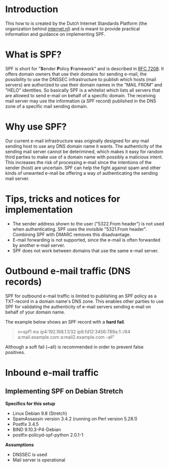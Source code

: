 # Introduction
This how to is created by the Dutch Internet Standards Platform (the organization behind [internet.nl](https://internet.nl)) and is meant to provide practical information and guidance on implementing SPF.  

# What is SPF?
SPF is short for "**S**ender **P**olicy **F**ramework" and is described in [RFC 7208](https://tools.ietf.org/html/rfc7208). It offers domain owners that use their domains for sending e-mail, the possibility to use the DNSSEC infrastructure to publish which hosts (mail servers) are authorized to use their domain names in the "MAIL FROM" and "HELO" identities. So basically SPF is a whitelist which lists all servers that are allowed to send e-mail on behalf of a specific domain. The receiving mail server may use the information (a SPF record) published in the DNS zone of a specific mail sending domain. 

# Why use SPF?
Our current e-mail infrastructure was originally designed for any mail sending host to use any DNS domain name it wants. The authenticity of the sending mail server cannot be deterimined, which makes it easy for random third parties to make use of a domain name with possibly a malicious intent. This increases the risk of processing e-mail since the intentions of the sender (host) are uncertain. SPF can help the fight against spam and other kinds of unwanted e-mail be offering a way of authenticating the sending mail server.  

# Tips, tricks and notices for implementation
* The sender address shown to the user ("5322.From header") is not used when authenticating. SPF uses the invisible "5321.From header". Combining SPF with DMARC removes this disadvantage. 
* E-mail forwarding is not supported, since the e-mail is often forwarded by another e-mail server.
* SPF does not work between domains that use the same e-mail server.

# Outbound e-mail traffic (DNS records)
SPF for outbound e-mail traffic is limited to publishing an SPF policy as a TXT-record in a domain name's DNS zone. This enables other parties to use SPF for validating the authenticity of e-mail servers sending e-mail on behalf of your domain name. 

The example below shows an SPF record with a **hard fail**.
> v=spf1 mx ip4:192.168.1.1/32 ip6:fd12:3456:789a:1::/64 a:mail.example.com a:mail2.example.com -all"

Although a soft fail (~all) is recommended in order to prevent false positives.

# Inbound e-mail traffic 

## Implementing SPF on Debian Stretch
**Specifics for this setup**
* Linux Debian 9.8 (Stretch) 
* SpamAssassin version 3.4.2 (running on Perl version 5.28.1)
* Postfix 3.4.5
* BIND 9.10.3-P4-Debian
* postfix-policyd-spf-python 2.0.1-1

**Assumptions**
* DNSSEC is used
* Mail server is operational


